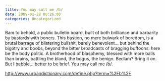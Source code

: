 ```yaml
---
title: You may call me /b/
date: 2009-01-28 00:26:00
categories: Uncategorized
---
```

Bam to behold, a public bulletin board, built of both brilliance and barbarity by bastards with boners. This bastion, no mere bulwark of boredom, is a brutal barrage of blistering bullshit, barely benevolent... but behind the bigotry and boobs, beyond the bitter broadcasts of bragging buffoons: here be the body politic. A brotherhood of blasphemy, blessed with more balls than brains, battling the bland, the bogus, the benign. Bedlam? Bring it on. But I babble... better to be brief.
You may call me /b/.

<a href="http://www.urbandictionary.com/define.php?term=%2Fb%2F">http://www.urbandictionary.com/define.php?term=%2Fb%2F</a>
